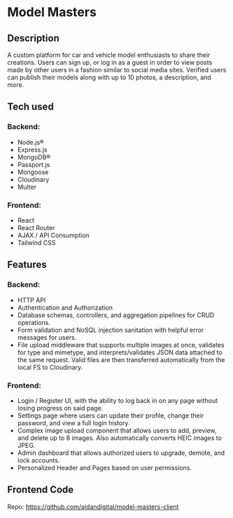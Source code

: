 # Model Masters

## Description
A custom platform for car and vehicle model enthusiasts to share their creations. Users can sign up, or log in as a guest in order to view posts made by other users in a fashion similar to social media sites. Verified users can publish their models along with up to 10 photos, a description, and more.

## Tech used
### Backend:
* Node.js®
* Express.js
* MongoDB®
* Passport.js
* Mongoose
* Cloudinary
* Multer
### Frontend:
* React
* React Router
* AJAX / API Consumption
* Tailwind CSS

## Features
### Backend:
* HTTP API
* Authentication and Authorization
* Database schemas, controllers, and aggregation pipelines for CRUD operations.
* Form validation and NoSQL injection sanitation with helpful error messages for users.
* File upload middleware that supports multiple images at once, validates for type and mimetype, and interprets/validates JSON data attached to the same request. Valid files are then transferred automatically from the local FS to Cloudinary.
### Frontend:
* Login / Register UI, with the ability to log back in on any page without losing progress on said page.
* Settings page where users can update their profile, change their password, and view a full login history.
* Complex image upload component that allows users to add, preview, and delete up to 8 images. Also automatically converts HEIC images to JPEG.
* Admin dashboard that allows authorized users to upgrade, demote, and lock accounts.
* Personalized Header and Pages based on user permissions.

## Frontend Code
Repo: https://github.com/aidandigital/model-masters-client